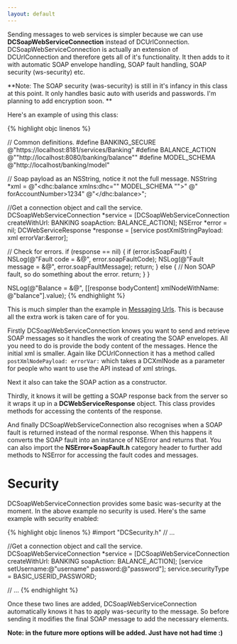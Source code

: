```yaml
---
layout: default
---
```

	  
Sending messages to web services is simpler because we can use **DCSoapWebServiceConnection** instead of DCUrlConnection. DCSoapWebServiceConnection is actually an extension of DCUrlConnection and therefore gets all of it's functionality. It then adds to it with automatic SOAP envelope handling, SOAP fault handling, SOAP security (ws-security) etc.

**Note: The SOAP security (was-security) is still in it's infancy in this class at this point. It only handles basic auto with userids and passwords. I'm planning to add encryption soon. **

Here's an example of using this class:

{% highlight objc linenos %}

// Common definitions.
#define BANKING_SECURE @"https://localhost:8181/services/Banking"
#define BALANCE_ACTION @"\"http://localhost:8080/banking/balance\""
#define MODEL_SCHEMA @"http://localhost/banking/model"

// Soap payload as an NSString, notice it not the full message.
NSString *xml = @"<dhc:balance xmlns:dhc=\"" MODEL_SCHEMA "\">" 
                @" forAccountNumber>1234</forAccountNumber>"
                @"</dhc:balance>";

//Get a connection object and call the service.
DCSoapWebServiceConnection *service = [DCSoapWebServiceConnection 
	createWithUrl: BANKING soapAction: BALANCE_ACTION];
NSError *error = nil;
DCWebServiceResponse *response = [service postXmlStringPayload: xml errorVar:&error];

// Check for errors.
if (response == nil) {
	if (error.isSoapFault) {
		NSLog(@"Fault code    = &@", error.soapFaultCode);
		NSLog(@"Fault message = &@", error.soapFaultMessage);
		return;
	} else {
		// Non SOAP fault, so do something about the error.
		return;
	}
}

NSLog(@"Balance = &@", [[response bodyContent] xmlNodeWithName: @"balance"].value);
{% endhighlight %}

This is much simpler than the example in [Messaging Urls](messageUrls.html). This is because all the extra work is taken care of for you. 

Firstly DCSoapWebServiceConnection knows you want to send and retrieve SOAP messages so it handles the work of creating the SOAP envelopes. All you need to do is provide the body content of the messages. Hence the initial xml is smaller. Again like DCUrlConnection it has a method called `postXmlNodePayload: errorVar:` which takes a DCXmlNode as a parameter for people who want to use the API instead of xml strings.

Next it also can take the SOAP action as a constructor. 

Thirdly, it knows it will be getting a SOAP response back from the server so it wraps it up in a **DCWebServiceResponse** object. This class provides methods for accessing the contents of the response. 

And finally DCSoapWebServiceConnection also recognises when a SOAP fault is returned instead of the normal response. When this happens it converts the SOAP fault into an instance of NSError and returns that. You can also import the **NSError+SoapFault.h** category header to further add methods to NSError for accessing the fault codes and messages.

# Security

DCSoapWebServiceConnection provides some basic was-security at the moment. In the above example no security is used. Here's the same example with security enabled:

{% highlight objc linenos %}
#import "DCSecurity.h"
// ...

//Get a connection object and call the service.
DCSoapWebServiceConnection *service = [DCSoapWebServiceConnection 
	createWithUrl: BANKING soapAction: BALANCE_ACTION];
[service setUsername:@"username" password:@"password"];
service.securityType = BASIC_USERID_PASSWORD;

// ...
{% endhighlight %}

Once these two lines are added, DCSoapWebServiceConnection automatically knows it has to apply was-security to the message. So before sending it modifies the final SOAP message to add the necessary elements.

**Note: in the future more options will be added. Just have not had time :)**





